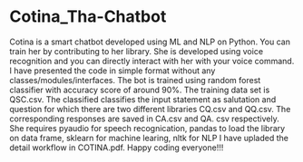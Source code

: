 # Cotina_Tha-Chatbot
Cotina is a smart chatbot developed using ML and NLP on Python. You can train her by contributing to her library. She is developed using voice recognition and you can directly interact with her with your voice command.
I have presented the code in simple format without any classes/modules/interfaces. The bot is trained using random forest classifier with accuracy score of around 90%. The training data set is QSC.csv. The classified classifies the input statement as salutation and question for which there are two different libraries CQ.csv and QQ.csv. The corresponding responses are saved in CA.csv and QA. csv respectively.
She requires pyaudio for speech recognication, pandas to load the library on data frame, sklearn for machine learing, nltk for NLP
I have upladed the detail workflow in COTINA.pdf.
Happy coding everyone!!!
